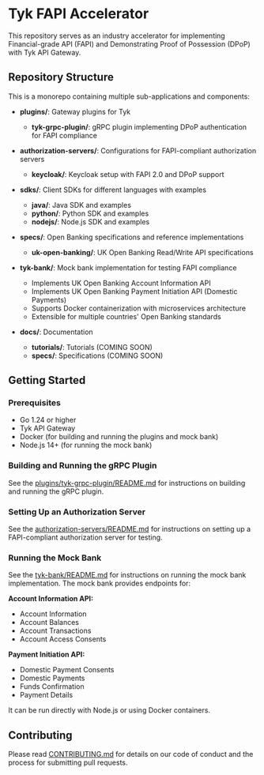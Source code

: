 # Tyk FAPI Accelerator

This repository serves as an industry accelerator for implementing Financial-grade API (FAPI) and Demonstrating Proof of Possession (DPoP) with Tyk API Gateway.

## Repository Structure

This is a monorepo containing multiple sub-applications and components:

- **plugins/**: Gateway plugins for Tyk
  - **tyk-grpc-plugin/**: gRPC plugin implementing DPoP authentication for FAPI compliance
  
- **authorization-servers/**: Configurations for FAPI-compliant authorization servers
  - **keycloak/**: Keycloak setup with FAPI 2.0 and DPoP support
  
- **sdks/**: Client SDKs for different languages with examples
  - **java/**: Java SDK and examples
  - **python/**: Python SDK and examples
  - **nodejs/**: Node.js SDK and examples

- **specs/**: Open Banking specifications and reference implementations
  - **uk-open-banking/**: UK Open Banking Read/Write API specifications

- **tyk-bank/**: Mock bank implementation for testing FAPI compliance
  - Implements UK Open Banking Account Information API
  - Implements UK Open Banking Payment Initiation API (Domestic Payments)
  - Supports Docker containerization with microservices architecture
  - Extensible for multiple countries' Open Banking standards

- **docs/**: Documentation
  - **tutorials/**: Tutorials (COMING SOON)
  - **specs/**: Specifications (COMING SOON)

## Getting Started

### Prerequisites

- Go 1.24 or higher
- Tyk API Gateway
- Docker (for building and running the plugins and mock bank)
- Node.js 14+ (for running the mock bank)

### Building and Running the gRPC Plugin

See the [plugins/tyk-grpc-plugin/README.md](plugins/tyk-grpc-plugin/README.md) for instructions on building and running the gRPC plugin.

### Setting Up an Authorization Server

See the [authorization-servers/README.md](authorization-servers/README.md) for instructions on setting up a FAPI-compliant authorization server for testing.

### Running the Mock Bank

See the [tyk-bank/README.md](tyk-bank/README.md) for instructions on running the mock bank implementation. The mock bank provides endpoints for:

**Account Information API:**
- Account Information
- Account Balances
- Account Transactions
- Account Access Consents

**Payment Initiation API:**
- Domestic Payment Consents
- Domestic Payments
- Funds Confirmation
- Payment Details

It can be run directly with Node.js or using Docker containers.

## Contributing

Please read [CONTRIBUTING.md](CONTRIBUTING.md) for details on our code of conduct and the process for submitting pull requests.
